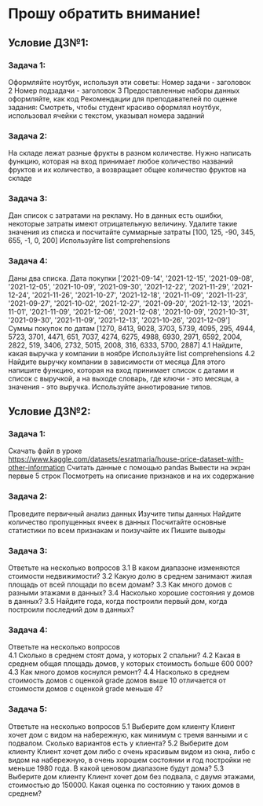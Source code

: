 # Прошу обратить внимание!
## Условие ДЗ№1:

### Задача 1:
Оформляйте ноутбук, используя эти советы:
Номер задачи - заголовок 2
Номер подзадачи - заголовок 3
Предоставленные наборы данных оформляйте, как код
Рекомендации для преподавателей по оценке задания:
Смотреть, чтобы студент красиво оформлял ноутбук, использовал ячейки с текстом, указывал номера заданий

### Задача 2:
На складе лежат разные фрукты в разном количестве.
Нужно написать функцию, которая на вход принимает любое количество названий фруктов и их количество, а возвращает общее количество фруктов на складе

### Задача 3:
Дан список с затратами на рекламу. Но в данных есть ошибки, некоторые затраты имеют отрицательную величину. Удалите такие значения из списка и посчитайте 
суммарные затраты
[100, 125, -90, 345, 655, -1, 0, 200]
Используйте list comprehensions

### Задача 4:
Даны два списка.
Дата покупки
['2021-09-14', '2021-12-15', '2021-09-08', '2021-12-05', '2021-10-09', '2021-09-30', '2021-12-22', '2021-11-29', '2021-12-24', '2021-11-26', '2021-10-27', '2021-12-18', '2021-11-09', '2021-11-23', '2021-09-27', '2021-10-02', '2021-12-27', '2021-09-20', '2021-12-13', '2021-11-01', '2021-11-09', '2021-12-06', '2021-12-08', '2021-10-09', '2021-10-31', '2021-09-30', '2021-11-09', '2021-12-13', '2021-10-26', '2021-12-09']
Суммы покупок по датам
[1270, 8413, 9028, 3703, 5739, 4095, 295, 4944, 5723, 3701, 4471, 651, 7037, 4274, 6275, 4988, 6930, 2971, 6592, 2004, 2822, 519, 3406, 2732, 5015, 2008, 316, 6333, 5700, 2887]
4.1 Найдите, какая выручка у компании в ноябре
Используйте list comprehensions
4.2 Найдите выручку компании в зависимости от месяца
Для этого напишите функцию, которая на вход принимает список с датами и список с выручкой, а на выходе словарь, где ключи - это месяцы, а значения - это выручка.
Используйте аннотирование типов.

## Условие ДЗ№2:

### Задача 1:
Скачать файл в уроке https://www.kaggle.com/datasets/esratmaria/house-price-dataset-with-other-information
Считать данные с помощью pandas
Вывести на экран первые 5 строк
Посмотреть на описание признаков и на их содержание

### Задача 2:
Проведите первичный анализ данных
Изучите типы данных
Найдите количество пропущенных ячеек в данных
Посчитайте основные статистики по всем признакам и поизучайте их
Пишите выводы

### Задача 3:
Ответьте на несколько вопросов
3.1 В каком диапазоне изменяются стоимости недвижимости?
3.2 Какую долю в среднем занимают жилая площадь от всей площади по всем домам?
3.3 Как много домов с разными этажами в данных?
3.4 Насколько хорошие состояния у домов в данных?
3.5 Найдите года, когда построили первый дом, когда построили последний дом в данных?

### Задача 4:
Ответьте на несколько вопросов  
4.1 Сколько в среднем стоят дома, у которых 2 спальни?
4.2 Какая в среднем общая площадь домов, у которых стоимость больше 600 000?
4.3 Как много домов коснулся ремонт?
4.4 Насколько в среднем стоимость домов с оценкой grade домов выше 10 отличается от стоимости домов с оценкой grade меньше 4?

### Задача 5:
Ответьте на несколько вопросов
5.1 Выберите дом клиенту
Клиент хочет дом с видом на набережную, как минимум с тремя ванными и с подвалом. Сколько вариантов есть у клиента?
5.2 Выберите дом клиенту
Клиент хочет дом либо с очень красивым видом из окна, либо с видом на набережную, в очень хорошем состоянии и год постройки не меньше 1980 года. В какой ценовом диапазоне будут дома?
5.3 Выберите дом клиенту
Клиент хочет дом без подвала, с двумя этажами, стоимостью до 150000. Какая оценка по состоянию у таких домов в среднем?
